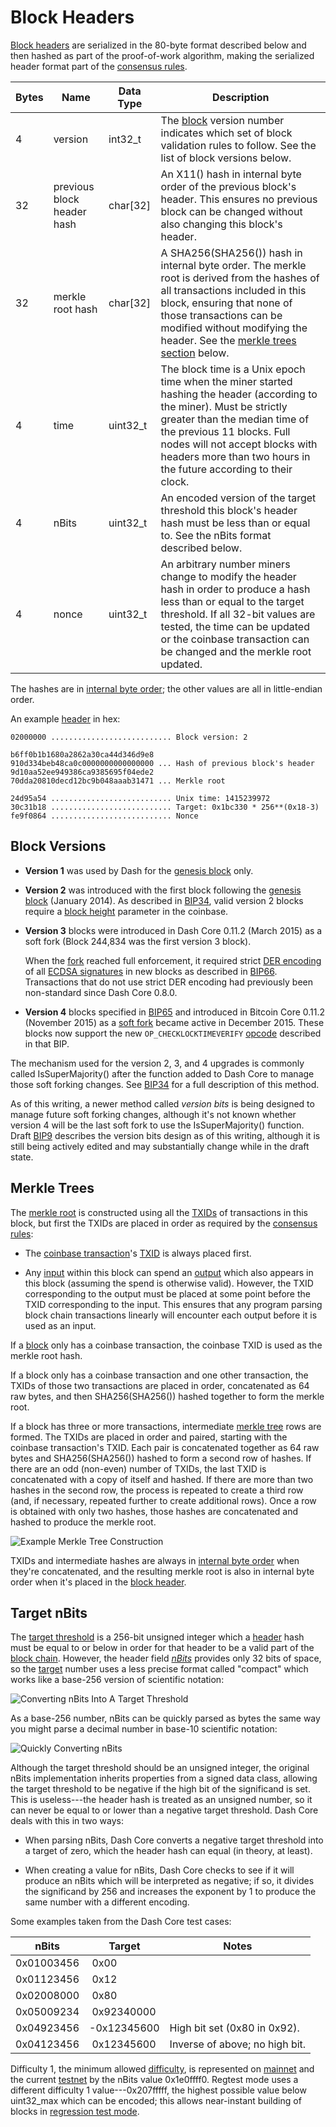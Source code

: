 # Block Headers

[Block headers](../resources/glossary.md#block-header) are serialized in the 80-byte format described below and then hashed as part of the proof-of-work algorithm, making the serialized header format part of the [consensus rules](../resources/glossary.md#consensus-rules).

| Bytes | Name                | Data Type | Description
|-------|---------------------|-----------|----------------
| 4     | version             |  int32_t  | The [block](../resources/glossary.md#block) version number indicates which set of block validation rules to follow. See the list of block versions below.
| 32    | previous block header hash | char[32]  | An X11() hash in internal byte order of the previous block's header.  This ensures no previous block can be changed without also changing this block's header.
| 32    | merkle root hash    | char[32]  | A SHA256(SHA256()) hash in internal byte order. The merkle root is derived from the hashes of all transactions included in this block, ensuring that none of those transactions can be modified without modifying the header.  See the [merkle trees section](#merkle-trees) below.
| 4     | time                | uint32_t  | The block time is a Unix epoch time when the miner started hashing the header (according to the miner).  Must be strictly greater than the median time of the previous 11 blocks.  Full nodes will not accept blocks with headers more than two hours in the future according to their clock.
| 4     | nBits               | uint32_t  | An encoded version of the target threshold this block's header hash must be less than or equal to.  See the nBits format described below.
| 4     | nonce               | uint32_t  | An arbitrary number miners change to modify the header hash in order to produce a hash less than or equal to the target threshold.  If all 32-bit values are tested, the time can be updated or the coinbase transaction can be changed and the merkle root updated.

The hashes are in [internal byte order](../resources/glossary.md#internal-byte-order); the other values are all in little-endian order.

An example [header](../resources/glossary.md#header) in hex:

``` text
02000000 ........................... Block version: 2

b6ff0b1b1680a2862a30ca44d346d9e8
910d334beb48ca0c0000000000000000 ... Hash of previous block's header
9d10aa52ee949386ca9385695f04ede2
70dda20810decd12bc9b048aaab31471 ... Merkle root

24d95a54 ........................... Unix time: 1415239972
30c31b18 ........................... Target: 0x1bc330 * 256**(0x18-3)
fe9f0864 ........................... Nonce
```

## Block Versions

* **Version 1** was used by Dash for the [genesis block](../resources/glossary.md#genesis-block) only.

* **Version 2** was introduced with the first block following the [genesis block](../resources/glossary.md#genesis-block) (January 2014). As described in [BIP34](https://github.com/bitcoin/bips/blob/master/bip-0034.mediawiki), valid version 2 blocks require a [block height](../resources/glossary.md#block-height) parameter in the coinbase.

* **Version 3** blocks were introduced in Dash Core 0.11.2 (March 2015) as a
  soft fork (Block 244,834 was the first version 3 block).

  When the [fork](../resources/glossary.md#fork) reached full enforcement, it required strict [DER encoding](https://en.wikipedia.org/wiki/X.690#DER_encoding) of all [ECDSA signatures](../resources/glossary.md#ecdsa-signatures) in new blocks as described in [BIP66](https://github.com/bitcoin/bips/blob/master/bip-0066.mediawiki). Transactions that do not use strict DER encoding had previously been non-standard since Dash Core 0.8.0.

* **Version 4** blocks specified in [BIP65](https://github.com/bitcoin/bips/blob/master/bip-0065.mediawiki) and introduced in Bitcoin Core 0.11.2 (November 2015) as a [soft fork](../resources/glossary.md#soft-fork) became active in December 2015.  These blocks now support the new `OP_CHECKLOCKTIMEVERIFY` [opcode](../resources/glossary.md#opcode) described in that BIP.

The mechanism used for the version 2, 3, and 4 upgrades is commonly called IsSuperMajority() after the function added to Dash Core to manage those soft forking changes. See [BIP34](https://github.com/bitcoin/bips/blob/master/bip-0034.mediawiki) for a full description of this method.

As of this writing, a newer method called *version bits* is being designed to manage future soft forking changes, although it's not known whether version 4 will be the last soft fork to use the IsSuperMajority() function. Draft [BIP9](https://github.com/bitcoin/bips/blob/master/bip-0009.mediawiki) describes the version bits design as of this writing, although it is still being actively edited and may substantially change while in the draft state.

## Merkle Trees

The [merkle root](../resources/glossary.md#merkle-root) is constructed using all the [TXIDs](../resources/glossary.md#transaction-identifiers) of transactions in this block, but first the TXIDs are placed in order as required by the [consensus rules](../resources/glossary.md#consensus-rules):

* The [coinbase transaction](../resources/glossary.md#coinbase-transaction)'s [TXID](../resources/glossary.md#transaction-identifiers) is always placed first.

* Any [input](../resources/glossary.md#input) within this block can spend an [output](../resources/glossary.md#output) which also appears in this block (assuming the spend is otherwise valid). However, the TXID corresponding to the output must be placed at some point before the TXID corresponding to the input. This ensures that any program parsing block chain transactions linearly will encounter each output before it is used as an input.

If a [block](../resources/glossary.md#block) only has a coinbase transaction, the coinbase TXID is used as the merkle root hash.

If a block only has a coinbase transaction and one other transaction, the TXIDs of those two transactions are placed in order, concatenated as 64 raw bytes, and then SHA256(SHA256()) hashed together to form the merkle root.

If a block has three or more transactions, intermediate [merkle tree](../resources/glossary.md#merkle-tree) rows are formed. The TXIDs are placed in order and paired, starting with the coinbase transaction's TXID. Each pair is concatenated together as 64 raw bytes and SHA256(SHA256()) hashed to form a second row of hashes. If there are an odd (non-even) number of TXIDs, the last TXID is concatenated with a copy of itself and hashed. If there are more than two hashes in the second row, the process is repeated to create a third row (and, if necessary, repeated further to create additional rows). Once a row is obtained with only two hashes, those hashes are concatenated and hashed to produce the merkle root.

![Example Merkle Tree Construction](https://github.com/dash-docs/dash-docs/raw/master/img/dev/en-merkle-tree-construction.png)

TXIDs and intermediate hashes are always in [internal byte order](../resources/glossary.md#internal-byte-order) when they're concatenated, and the resulting merkle root is also in internal byte order when it's placed in the [block header](../resources/glossary.md#block-header).

## Target nBits

The [target threshold](../resources/glossary.md#target) is a 256-bit unsigned integer which a [header](../resources/glossary.md#header) hash must be equal to or below in order for that header to be a valid part of the [block chain](../resources/glossary.md#block-chain). However, the header field *[nBits](../resources/glossary.md#nbits)* provides only 32 bits of space, so the [target](../resources/glossary.md#target) number uses a less precise format called "compact" which works like a base-256 version of scientific notation:

![Converting nBits Into A Target Threshold](https://github.com/dash-docs/dash-docs/raw/master/img/dev/en-nbits-overview.png)

As a base-256 number, nBits can be quickly parsed as bytes the same way you might parse a decimal number in base-10 scientific notation:

![Quickly Converting nBits](https://github.com/dash-docs/dash-docs/raw/master/img/dev/en-nbits-quick-parse.png)

Although the target threshold should be an unsigned integer, the original nBits implementation inherits properties from a signed data class, allowing the target threshold to be negative if the high bit of the significand is set. This is useless---the header hash is treated as an unsigned number, so it can never be equal to or lower than a negative target threshold. Dash Core deals with this in two ways:

* When parsing nBits, Dash Core converts a negative target threshold into a target of zero, which the header hash can equal (in theory, at least).

* When creating a value for nBits, Dash Core checks to see if it will produce an nBits which will be interpreted as negative; if so, it divides the significand by 256 and increases the exponent by 1 to   produce the same number with a different encoding.

Some examples taken from the Dash Core test cases:

| nBits      |  Target          | Notes
|------------|------------------|----------------
| 0x01003456 | &nbsp;0x00       |
| 0x01123456 | &nbsp;0x12       |
| 0x02008000 | &nbsp;0x80       |
| 0x05009234 | &nbsp;0x92340000 |
| 0x04923456 | -0x12345600      | High bit set (0x80 in 0x92).
| 0x04123456 | &nbsp;0x12345600 | Inverse of above; no high bit.

Difficulty 1, the minimum allowed [difficulty](../resources/glossary.md#difficulty), is represented on [mainnet](../resources/glossary.md#mainnet) and the current [testnet](../resources/glossary.md#testnet) by the nBits value 0x1e0ffff0. Regtest mode uses a different difficulty 1 value---0x207fffff, the highest possible value below uint32_max which can be encoded; this allows near-instant building of blocks in [regression test mode](../resources/glossary.md#regression-test-mode).